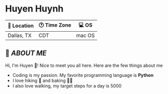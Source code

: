 # Huyen Huynh

| 💙 Location | 🕐 Time Zone | 💻 OS |
|------------|--------------|-------|
|Dallas, TX  | CDT          | mac OS|



## 👧 *ABOUT ME*
Hi, I'm Huyen 👋! Nice to meet you all here. Here are the few things about me
- Coding is my passion. My favorite programming language is **Python**
- I love hiking 🗻 and baking 🧑‍🍳
- I also love walking, my target steps for a day is 5000



